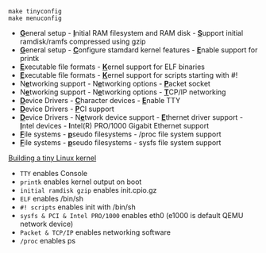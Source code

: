 ```
make tinyconfig
make menuconfig
```
 
* <ins>**G**</ins>eneral setup - <ins>**I**</ins>nitial RAM filesystem and RAM disk - <ins>**S**</ins>upport initial ramdisk/ramfs compressed using gzip
* <ins>**G**</ins>eneral setup - <ins>**C**</ins>onfigure stamdard kernel features - <ins>**E**</ins>nable support for printk  
* <ins>**E**</ins>xecutable file formats -  <ins>**K**</ins>ernel support for ELF binaries
* <ins>**E**</ins>xecutable file formats -  <ins>**K**</ins>ernel support for scripts starting with #!
* N<ins>**e**</ins>tworking support - N<ins>**e**</ins>tworking options - <ins>**P**</ins>acket socket
* N<ins>**e**</ins>tworking support - N<ins>**e**</ins>tworking options - <ins>**T**</ins>CP/IP networking   
* <ins>**D**</ins>evice Drivers - <ins>**C**</ins>haracter devices - <ins>**E**</ins>nable TTY  
* <ins>**D**</ins>evice Drivers - <ins>**P**</ins>CI support
* <ins>**D**</ins>evice Drivers - N<ins>**e**</ins>twork device support - <ins>**E**</ins>thernet driver support - <ins>**I**</ins>ntel devices - **I**ntel(R) PRO/1000 Gigabit Ethernet support  
* <ins>**F**</ins>ile systems - <ins>**p**</ins>seudo filesystems - /proc file system support  
* <ins>**F**</ins>ile systems - <ins>**p**</ins>seudo filesystems - sysfs file system support  

[Building a tiny Linux kernel](https://weeraman.com/building-a-tiny-linux-kernel-8c07579ae79d)

* `TTY` enables Console
* `printk` enables kernel output on boot
*  `initial ramdisk gzip` enables init.cpio.gz
*  `ELF` enables /bin/sh
*  `#! scripts` enables init with /bin/sh
*  `sysfs & PCI & Intel PRO/1000` enables eth0 (e1000 is default QEMU network device)
*  `Packet & TCP/IP` enables networking software
*  `/proc` enables ps 

